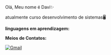 Olá, Meu nome é Davi✨

atualmente curso desenvolvimento de sistemas🖥️

**linguagens em aprendizagem:**

**Meios de Contatos:**

[![Gmail](https://img.shields.io/badge/Gmail-D14836?style=for-the-badge&logo=gmail&logoColor=white)](mailto:davirodmedeiros1@gmail.com?subject=contato+github)



